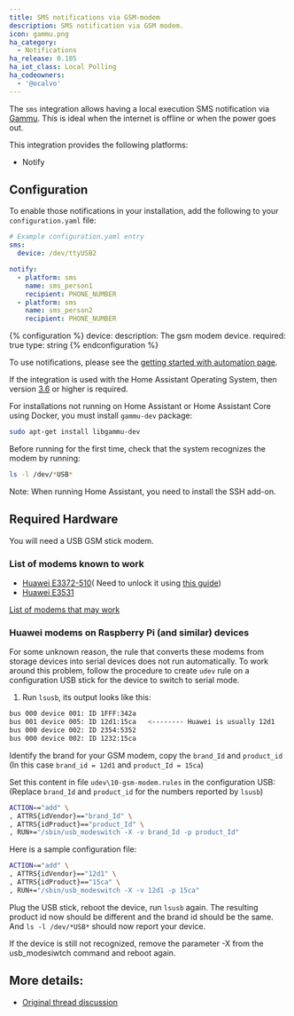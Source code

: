 ```yaml
---
title: SMS notifications via GSM-modem
description: SMS notification via GSM modem.
icon: gammu.png
ha_category:
  - Notifications
ha_release: 0.105
ha_iot_class: Local Polling
ha_codeowners:
  - '@ocalvo'
---
```


The `sms` integration allows having a local execution SMS notification via [Gammu](https://wammu.eu/gammu/). This is ideal when the internet is offline or when the power goes out.

This integration provides the following platforms:

- Notify

## Configuration

To enable those notifications in your installation, add the following to your `configuration.yaml` file:

```yaml
# Example configuration.yaml entry
sms:
  device: /dev/ttyUSB2

notify:
  - platform: sms
    name: sms_person1
    recipient: PHONE_NUMBER
  - platform: sms
    name: sms_person2
    recipient: PHONE_NUMBER
```

{% configuration %}
device:
  description: The gsm modem device.
  required: true
  type: string
{% endconfiguration %}

To use notifications, please see the [getting started with automation page](/getting-started/automation/).

If the integration is used with the Home Assistant Operating System, then version [3.6](https://github.com/home-assistant/hassos/releases/tag/3.6) or higher is required.

For installations not running on Home Assistant or Home Assistant Core using Docker, you must install `gammu-dev` package:

```bash
sudo apt-get install libgammu-dev
```

Before running for the first time, check that the system recognizes the modem by running:

```bash
ls -l /dev/*USB*
```

Note: When running Home Assistant, you need to install the SSH add-on.

## Required Hardware

You will need a USB GSM stick modem.

### List of modems known to work

- [Huawei E3372-510](https://www.amazon.com/gp/product/B01N6P3HI2/ref=ppx_yo_dt_b_asin_title_o00_s00?ie=UTF8&psc=1)(
Need to unlock it using [this guide](http://blog.asiantuntijakaveri.fi/2015/07/convert-huawei-e3372h-153-from.html))
- [Huawei E3531](https://www.amazon.com/Modem-Huawei-Unlocked-Caribbean-Desbloqueado/dp/B011YZZ6Q2/ref=sr_1_1?keywords=Huawei+E3531&qid=1581447800&sr=8-1)

[List of modems that may work](https://www.asus.com/event/networks_3G4G_support/)

### Huawei modems on Raspberry Pi (and similar) devices

For some unknown reason, the rule that converts these modems from storage devices into serial devices does not run automatically. To work around this problem, follow the procedure to create `udev` rule on a configuration USB stick for the device to switch to serial mode.

1. Run `lsusb`, its output looks like this:

```bash
bus 000 device 001: ID 1FFF:342a
bus 001 device 005: ID 12d1:15ca   <-------- Huawei is usually 12d1
bus 000 device 002: ID 2354:5352
bus 000 device 002: ID 1232:15ca
```

Identify the brand for your GSM modem, copy the `brand_Id` and `product_id` (In this case `brand_id = 12d1` and `product_Id = 15ca`)

Set this content in file `udev\10-gsm-modem.rules` in the configuration USB:
(Replace `brand_Id` and `product_id` for the numbers reported by `lsusb`)

```bash
ACTION=="add" \
, ATTRS{idVendor}=="brand_Id" \
, ATTRS{idProduct}=="product_Id" \
, RUN+="/sbin/usb_modeswitch -X -v brand_Id -p product_Id"
```

Here is a sample configuration file:

```bash
ACTION=="add" \
, ATTRS{idVendor}=="12d1" \
, ATTRS{idProduct}=="15ca" \
, RUN+="/sbin/usb_modeswitch -X -v 12d1 -p 15ca"
```

Plug the USB stick, reboot the device, run `lsusb` again.
The resulting product id now should be different and the brand id should be the same.
And `ls -l /dev/*USB*` should now report your device.

If the device is still not recognized, remove the parameter -X from the usb_modesiwtch command and reboot again.

## More details:

- [Original thread discussion](https://community.home-assistant.io/t/send-sms-with-usb-gsm-modem-when-alarm-triggered/28942/38)
